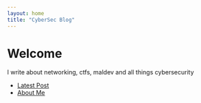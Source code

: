 ```yaml
---
layout: home
title: "CyberSec Blog"
---
```


# Welcome

I write about networking, ctfs, maldev and all things cybersecurity

- [Latest Post](./_posts/2025-08-30-browser-to-the-wire.d)
- [About Me](./about.md)
